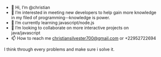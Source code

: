 - 👋 Hi, I’m @christian 
- 👀 I’m interested in meeting new developers to help gain more knowledge in my filed of programming--knowledge is power.
- 🌱 I’m currently learning javascript/node.js
- 💞️ I’m looking to collaborate on more interactive projects on java/javascript
- 📫 How to reach me christiansilvester700@gmail.com or +22952722694

I think through every problems and make sure i solve it. 
<!---
Chris-de-sypher/Chris-de-sypher is a ✨ special ✨ repository because its `README.md` (this file) appears on your GitHub profile.
You can click the Preview link to take a look at your changes.
--->
